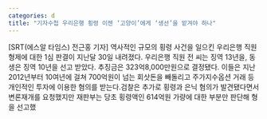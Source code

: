 ```yaml
---
categories: d
title: "기자수첩 우리은행 횡령 이젠 ‘고양이’에게 ‘생선’을 맡겨야 하나"
---
```

[SRT(에스알 타임스) 전근홍 기자] 역사적인 규모의 횡령 사건을 일으킨 우리은행 직원 형제에 대한 1심 판결이 지난달 30일 내려졌다. 우리은행 직원 전 씨는 징역 13년을, 동생은 징역 10년을 선고 받았다. 추징금은 323억8,000만원으로 결정됐다. 이들은 지난 2012년부터 10여년에 걸쳐 700억원이 넘는 회삿돈을 빼돌리고 주가지수옵션 거래 등 개인적인 투자에 이용한 혐의를 받는다.검찰은 추가로 횡령과 은닉 혐의가 발견됐다면서 변론재개를 요청했지만 재판부는 당초 횡령액인 614억원 가량에 대한 부분만 판단해 형을 선고했